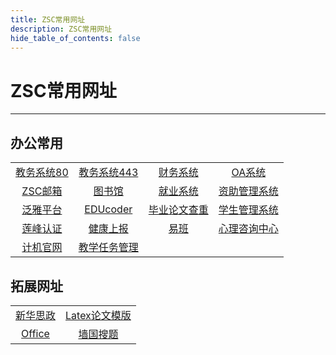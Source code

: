 ```yaml
---
title: ZSC常用网址
description: ZSC常用网址
hide_table_of_contents: false
---
```


# ZSC常用网址  

---

## 办公常用  
|||||
|    :---:    |    :----:   |    :----:   |    :----:   |
| [教务系统80](http://jwgln.zsc.edu.cn/jsxsd/) | [教务系统443](https://jwgln.zsc.edu.cn/jsxsd/) | [财务系统](http://172.16.20.1:8800/Main.aspx) | [OA系统](http://ekp.zsc.edu.cn:8080/) |
| [ZSC邮箱](https://qy.163.com/login) | [图书馆](http://lib.zsc.edu.cn/) | [就业系统](https://job.gdedu.gov.cn/school/#/login) | [资助管理系统](https://zzzh.gdedu.gov.cn/#) |
| [泛雅平台](http://zsc.fanya.chaoxing.com/portal) | [EDUcoder](https://zsxy.educoder.net/) | [毕业论文查重](http://vpcs.cqvip.com/organ/lib/xhsysu/?tdsourcetag=s_pcqq_aiomsg) | [学生管理系统](http://210.38.224.228/sms2/) |
| [莲峰认证](http://210.38.224.132:9088/) | [健康上报](http://srv.zsc.edu.cn/a/login) |  [易班](https://www.yiban.cn/login?go=https://q.yiban.cn/app/index/) | [心理咨询中心](http://www.iisworld.cn/dzkjdx/) |
| [计机官网](http://jsjxy.zsc.edu.cn/) | [教学任务管理](http://mbkh.zsc.edu.cn/) |  |  |

## 拓展网址  
|||
|    :---:    |    :----:   |
| [新华思政](https://szpx.news.cn/user/login) | [Latex论文模版](https://cn.overleaf.com/latex/templates/zsc-sc-thesis/bvhhjhgvpjbx) |
| [Office](https://www.office.com/?auth=2) | [墙国搜题](http://www.syiban.com/) |  